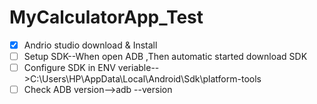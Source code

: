# MyCalculatorApp_Test

- [x] Andrio studio download & Install
- [ ] Setup SDK--When open ADB ,Then automatic started download SDK
- [ ] Configure SDK in ENV veriable-->C:\Users\HP\AppData\Local\Android\Sdk\platform-tools
- [ ] Check ADB version-->adb --version
